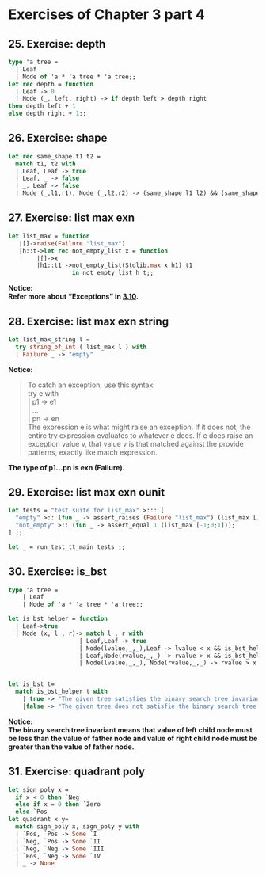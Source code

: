 # Exercises of Chapter 3 part 4 
## 25. Exercise: depth 
```Ocaml
type 'a tree =
  | Leaf
  | Node of 'a * 'a tree * 'a tree;;
let rec depth = function
  | Leaf -> 0
  | Node (_, left, right) -> if depth left > depth right 
then depth left + 1 
else depth right + 1;;
```
## 26. Exercise: shape
```Ocaml
let rec same_shape t1 t2 =
  match t1, t2 with
  | Leaf, Leaf -> true
  | Leaf, _ -> false
  | _, Leaf -> false
  | Node (_,l1,r1), Node (_,l2,r2) -> (same_shape l1 l2) && (same_shape r1 r2)
```
## 27. Exercise: list max exn
```Ocaml
let list_max = function
   |[]->raise(Failure "list_max")
   |h::t->let rec not_empty_list x = function
        |[]->x
        |h1::t1 ->not_empty_list(Stdlib.max x h1) t1
                  in not_empty_list h t;;
```
**Notice:  
Refer more about “Exceptions” in [3.10](https://cs3110.github.io/textbook/chapters/data/exceptions.html).**
## 28. Exercise: list max exn string 
```Ocaml
let list_max_string l =
  try string_of_int ( list_max l ) with
  | Failure _ -> "empty"
```
**Notice:**
> To catch an exception, use this syntax:  
>try e with  
>| p1 -> e1  
>| ...  
>| pn -> en  
> The expression e is what might raise an exception. If it does not, the entire try expression evaluates to whatever e does. If e does raise an exception value v, that value v is that matched against the provide patterns, exactly like match expression.  

**The type of p1…pn is exn (Failure).**
## 29. Exercise: list max exn ounit 
```Ocaml
let tests = "test suite for list_max" >::: [
  "empty" >:: (fun _ -> assert_raises (Failure "list_max") (list_max []);
  "not_empty" >:: (fun _ -> assert_equal 1 (list_max [-1;0;1]));
] ;;

let _ = run_test_tt_main tests ;;
```
## 30. Exercise: is_bst
```Ocaml
type 'a tree =
    | Leaf
    | Node of 'a * 'a tree * 'a tree;;

let is_bst_helper = function
  | Leaf->true
  | Node (x, l , r)-> match l , r with
                    | Leaf,Leaf -> true
                    | Node(lvalue,_,_),Leaf -> lvalue < x && is_bst_helper l 
                    | Leaf,Node(rvalue,_,_) -> rvalue > x && is_bst_helper r 
                    | Node(lvalue,_,_), Node(rvalue,_,_) -> rvalue > x && lvalue < x && is_bst_helper l && is_bst_helper r;;


let is_bst t= 
  match is_bst_helper t with
    | true -> "The given tree satisfies the binary search tree invariant"
    |false -> "The given tree does not satisfie the binary search tree invariant"
```
**Notice:  
The binary search tree invariant means that value of left child node must be less than the value of father node and value of right child node must be greater than the value of father node.**
## 31. Exercise: quadrant poly
```Ocaml
let sign_poly x =
  if x < 0 then `Neg
  else if x = 0 then `Zero
  else `Pos
let quadrant x y=
  match sign_poly x, sign_poly y with
  | `Pos, `Pos -> Some `I
  | `Neg, `Pos -> Some `II
  | `Neg, `Neg -> Some `III
  | `Pos, `Neg -> Some `IV
  | _ -> None
```
